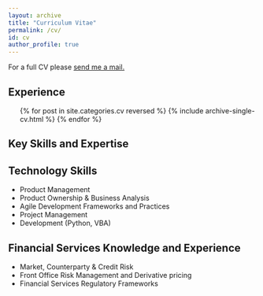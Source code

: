 ```yaml
---
layout: archive
title: "Curriculum Vitae"
permalink: /cv/
id: cv
author_profile: true
---
```


For a full CV please [send me a mail.](mailto:tchambers14@gmail.com)

Experience
---

  <ul>{% for post in site.categories.cv reversed %}
    {% include archive-single-cv.html %}
  {% endfor %}</ul>

Key Skills and Expertise
--------

## Technology Skills

* Product Management
* Product Ownership & Business Analysis
* Agile Development Frameworks and Practices
* Project Management
* Development (Python, VBA)

## Financial Services Knowledge and Experience

* Market, Counterparty & Credit Risk
* Front Office Risk Management and Derivative pricing
* Financial Services Regulatory Frameworks
